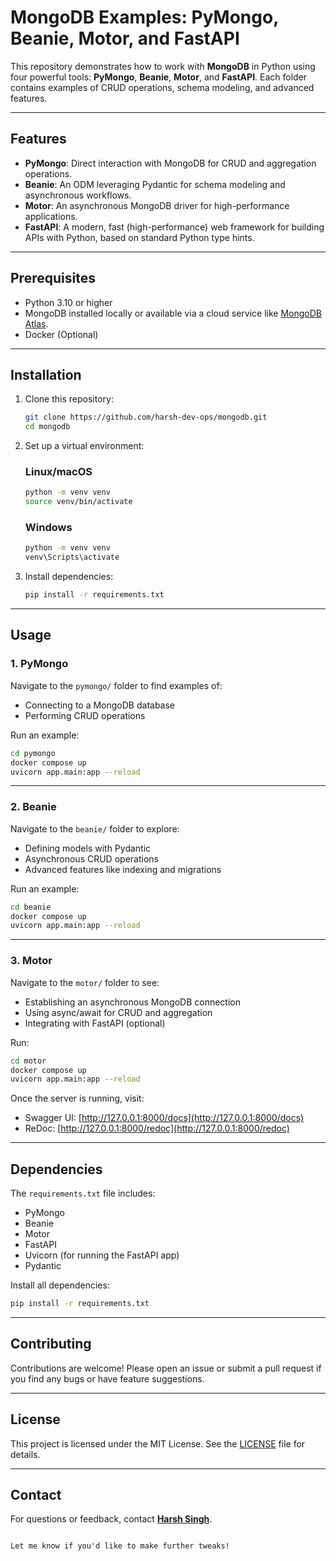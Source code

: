 # MongoDB Examples: PyMongo, Beanie, Motor, and FastAPI  

This repository demonstrates how to work with **MongoDB** in Python using four powerful tools: **PyMongo**, **Beanie**, **Motor**, and **FastAPI**. Each folder contains examples of CRUD operations, schema modeling, and advanced features.

---

## Features  
- **PyMongo**: Direct interaction with MongoDB for CRUD and aggregation operations.  
- **Beanie**: An ODM leveraging Pydantic for schema modeling and asynchronous workflows.  
- **Motor**: An asynchronous MongoDB driver for high-performance applications.  
- **FastAPI**: A modern, fast (high-performance) web framework for building APIs with Python, based on standard Python type hints.
---

## Prerequisites  
- Python 3.10 or higher  
- MongoDB installed locally or available via a cloud service like [MongoDB Atlas](https://www.mongodb.com/atlas).
- Docker (Optional) 

---

## Installation  
1. Clone this repository:  
   ```bash
   git clone https://github.com/harsh-dev-ops/mongodb.git  
   cd mongodb  
   ```

2. Set up a virtual environment: 
    ### Linux/macOS
   ```bash
   python -m venv venv  
   source venv/bin/activate  
   ```
    ### Windows
   ``` bash
   python -m venv venv
   venv\Scripts\activate  
   ```

3. Install dependencies:  
   ```bash
   pip install -r requirements.txt  
   ```

---

## Usage  

### 1. **PyMongo**  
Navigate to the `pymongo/` folder to find examples of:  
- Connecting to a MongoDB database  
- Performing CRUD operations  
<!-- - Using aggregation pipelines   -->

Run an example:  
```bash
cd pymongo
docker compose up
uvicorn app.main:app --reload
```

---

### 2. **Beanie**  
Navigate to the `beanie/` folder to explore:  
- Defining models with Pydantic  
- Asynchronous CRUD operations  
- Advanced features like indexing and migrations  

Run an example:  
```bash
cd beanie
docker compose up
uvicorn app.main:app --reload
```

---

### 3. **Motor**  
Navigate to the `motor/` folder to see:  
- Establishing an asynchronous MongoDB connection  
- Using async/await for CRUD and aggregation  
- Integrating with FastAPI (optional)  

Run:  
```bash
cd motor
docker compose up
uvicorn app.main:app --reload
```

Once the server is running, visit:  
- Swagger UI: [http://127.0.0.1:8000/docs](http://127.0.0.1:8000/docs)  
- ReDoc: [http://127.0.0.1:8000/redoc](http://127.0.0.1:8000/redoc)

<!-- 
## Folder Structure  

```plaintext
mongodb-examples/  
├── pymongo/  
│   ├── basic_crud.py  
│   ├── aggregation_example.py  
├── beanie/  
│   ├── basic_crud.py  
│   ├── models.py  
├── motor/  
│   ├── basic_crud.py  
│   ├── async_aggregation.py  
├── requirements.txt  
└── README.md  
``` -->

---

## Dependencies  
The `requirements.txt` file includes:  
- PyMongo  
- Beanie  
- Motor  
- FastAPI  
- Uvicorn (for running the FastAPI app)  
- Pydantic   

Install all dependencies:  
```bash
pip install -r requirements.txt  
```

---

## Contributing  
Contributions are welcome! Please open an issue or submit a pull request if you find any bugs or have feature suggestions.  

---

## License  
This project is licensed under the MIT License. See the [LICENSE](LICENSE) file for details.  

---

## Contact  
For questions or feedback, contact **[Harsh Singh](mailto:harshkushwah2011@gmail.com)**.  
```

Let me know if you'd like to make further tweaks!

